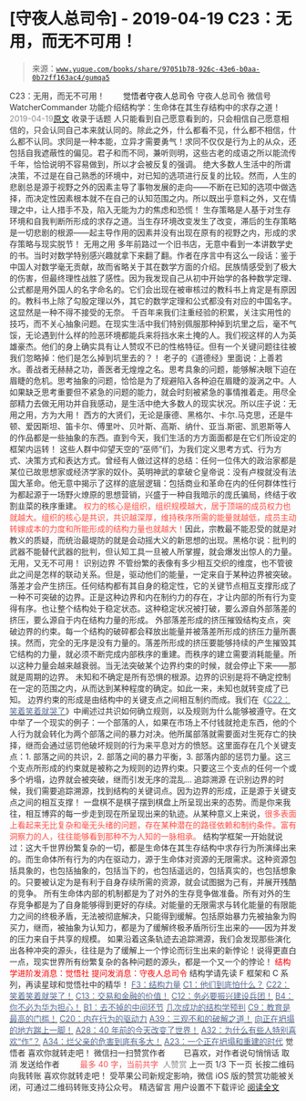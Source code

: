 # [守夜人总司令] - 2019-04-19 C23：无用，而无不可用！

> 来源：[`www.yuque.com/books/share/97051b78-926c-43e6-b0aa-0b72ff163ac4/gumqa5`](https://www.yuque.com/books/share/97051b78-926c-43e6-b0aa-0b72ff163ac4/gumqa5)

<ne-p id="520f42f3293818f927861ebbd5b15da4_p_0" data-lake-id="520f42f3293818f927861ebbd5b15da4_p_0"><ne-text id="udd316546" style="color: rgb(51, 51, 51);">C23：无用，而无不可用！</ne-text></ne-p> <ne-p id="a5c96f1e298f050950933c3e8ede8b15" data-lake-id="a5c96f1e298f050950933c3e8ede8b15"><ne-text id="ud62c39b7" ne-fontsize="12" style="color: rgb(255, 255, 255);">原创</ne-text><ne-text id="ue6c69b42" ne-fontsize="14">觉悟者</ne-text><ne-text id="ub58490c9" ne-fontsize="14">守夜人总司令</ne-text></ne-p> <ne-p id="2249aab1ecd733c2b11b4cc7dfec0798" data-lake-id="2249aab1ecd733c2b11b4cc7dfec0798"><ne-text id="u8adaf68c" ne-fontsize="14" ne-bold="true" style="color: rgb(51, 51, 51);">守夜人总司令</ne-text></ne-p> <ne-p id="7b5f9e4ba1c7c6d9c9eb0d9bf56dab5a" data-lake-id="7b5f9e4ba1c7c6d9c9eb0d9bf56dab5a"><ne-text id="u512f067e" ne-fontsize="14" style="color: rgb(51, 51, 51);">微信号</ne-text><ne-text id="u4ab8753b" ne-fontsize="14" style="color: rgb(51, 51, 51);">WatcherCommander</ne-text></ne-p> <ne-p id="01b9b145909e10f5da6352074a534437" data-lake-id="01b9b145909e10f5da6352074a534437"><ne-text id="uec7a02d9" ne-fontsize="14" style="color: rgb(51, 51, 51);">功能介绍</ne-text><ne-text id="u00c7c7e4" ne-fontsize="14" style="color: rgb(51, 51, 51);">结构学：生命体在其生存结构中的求存之道！</ne-text></ne-p> <ne-p id="dec3ee453e291e7090b9135abe726b96" data-lake-id="dec3ee453e291e7090b9135abe726b96"><ne-text id="ubef47be4" style="color: rgb(140, 140, 140);">2019-04-19</ne-text>[<ne-text id="u0f0efb51" ne-fontsize="14">原文</ne-text>](https://mp.weixin.qq.com/s?__biz=MzAxNDk1NjI2Mw==&mid=2247484434&idx=1&sn=b8a413a44663cebd1206c800d7922441&chksm=9b8a279aacfdae8c28b822c358b96bea81a878089b4a0566f29e8852e24d820203e1dd97f902&scene=27#wechat_redirect&cpage=388)</ne-p> <ne-p id="a1e468398dd3f891009d66b92c1fde4c" data-lake-id="a1e468398dd3f891009d66b92c1fde4c"><ne-text id="u92382bb1" style="color: rgb(51, 51, 51);">收录于话题</ne-text></ne-p> <ne-p id="87074a73d9eee3e90844a49183ed42f6" data-lake-id="87074a73d9eee3e90844a49183ed42f6"><ne-text id="ub480f026" style="color: rgb(51, 51, 51);">人只能看到自己愿意看到的，只会相信自己愿意相信的，只会认同自己本来就认同的。除此之外，什么都看不见，什么都不相信，什么都不认同。</ne-text><ne-text id="u33ddf8ff" ne-bold="true" style="color: rgb(51, 51, 51);">求同是一种本能，立异才需要勇气！求同不仅仅是行为上的从众，还包括自我遮蔽性的偏见。</ne-text><ne-text id="u9f385a34" style="color: rgb(51, 51, 51);">君子和而不同，兼听则明，这些古老的成语之所以能流传千年，恰恰说明不容易做到，所以才会被反复的强调。</ne-text></ne-p> <ne-p id="a77f1733c796cd44046939badcb5a740" data-lake-id="a77f1733c796cd44046939badcb5a740"><ne-text id="u01c6218e" style="color: rgb(51, 51, 51);">绝大多数人生活中的所谓决策，不过是在自己熟悉的环境中，对已知的选项进行反复的比较。然而，人生的悲剧总是源于视野之外的因素主导了事物发展的走向——不断在已知的选项中做选择，而决定性因素根本就不在自己的认知范围之内。所以既出乎意料之外，又在情理之中，让人措手不及，陷入无能为力的焦虑和恐慌！</ne-text></ne-p> <ne-p id="227ad64c0958c430e1a9289f148e332d" data-lake-id="227ad64c0958c430e1a9289f148e332d"><ne-text id="u49c10b76" style="color: rgb(51, 51, 51);">生存策略是人基于对生存环境和自我判断所形成的求存之道。当生存环境改变发生了改变，滞后的生存策略是一切悲剧的根源——起主导作用的因素并没有出现在原有的视野之内，形成的求存策略与现实脱节！</ne-text></ne-p> <ne-p id="e561e20b8b94b7a8430150a8ecdf83b5" data-lake-id="e561e20b8b94b7a8430150a8ecdf83b5"><ne-text id="ucf5c0a1f" ne-bold="true" style="color: rgb(51, 51, 51);">无用之用</ne-text></ne-p> <ne-p id="ccb08322fe74e08ee6216a0a2578518a" data-lake-id="ccb08322fe74e08ee6216a0a2578518a"><ne-text id="u108657e3" style="color: rgb(51, 51, 51);">多年前路过一个旧书店，无意中看到一本讲数学史的书。当时对数学特别感兴趣就拿下来翻了翻。作者在序言中有这么一段话：鉴于中国人对数学毫无贡献，故而省略关于其在数学方面的介绍。民族情感受到了极大的伤害，但最终理性战胜了感性。因为我发现自己从初中开始学的各种数学定理、公式都是用外国人的名字命名的。它们会出现在被审核过的教科书上肯定是有原因的。教科书上除了勾股定理以外，其它的数学定理和公式都没有对应的中国名字。这显然是一种不得不接受的无奈。</ne-text></ne-p> <ne-p id="432bbb72354a703edf8a7a77ad60e4ea" data-lake-id="432bbb72354a703edf8a7a77ad60e4ea"><ne-text id="ueaf072ed" style="color: rgb(51, 51, 51);">千百年来我们注重经验的积累，关注实用性的技巧，而不关心抽象问题。在现实生活中我们特别佩服那种掉到坑里之后，毫不气馁，无论遇到什么样的险恶环境都能兵来将挡水来土掩的人。我们视这样的人为英雄豪杰。他们的身上确实具有让人赞叹不已的性格特征。但有一个关键问题往往被我们忽略掉：他们是怎么掉到坑里去的？！</ne-text></ne-p> <ne-p id="f0b3b27cbea4e02902ca458fdb141353" data-lake-id="f0b3b27cbea4e02902ca458fdb141353"><ne-text id="u6f8b3f16" style="color: rgb(51, 51, 51);">老子的《道德经》里面说：上善若水。善战者无赫赫之功，善医者无煌煌之名。</ne-text><ne-text id="uceaf871a" ne-bold="true" style="color: rgb(51, 51, 51);">思考具象的问题，能够解决眼下迫在眉睫的危机。思考抽象的问题，恰恰是为了规避陷入各种迫在眉睫的漩涡之中。人如果缺乏思考重要但不紧急的问题的能力，就会时刻被紧急的事情推着走。</ne-text><ne-text id="u531f0d89" style="color: rgb(51, 51, 51);">用尽全部精力去做无用功并自我感动，是生活中绝大多数人的现实状况。所以庄子说：无用之用，方为大用！</ne-text></ne-p> <ne-p id="a7d7f7d39f70fd068026245096feb026" data-lake-id="a7d7f7d39f70fd068026245096feb026"><ne-text id="ucbbdddeb" style="color: rgb(51, 51, 51);">西方的大贤们，无论是康德、黑格尔、卡尔.马克思，还是牛顿、爱因斯坦、笛卡尔、傅里叶、贝叶斯、高斯、纳什、亚当.斯密、凯恩斯等人的作品都是一些抽象的东西。</ne-text><ne-text id="ucf687b43" ne-bold="true" style="color: rgb(51, 51, 51);">直到今天，我们生活的方方面面都是在它们所设定的框架内运转！</ne-text></ne-p> <ne-p id="3c0de500c8fa20f4b1e062fb76f3d478" data-lake-id="3c0de500c8fa20f4b1e062fb76f3d478"><ne-text id="u063f32c8" ne-bold="true" style="color: rgb(51, 51, 51);">这些人群中仰望天空的“巫师”们，为我们定义思考方式、行为方式、决策方式和表达方式。</ne-text><ne-text id="uba1f7e81" style="color: rgb(51, 51, 51);">曾经有人做过这样的总结：任何一位伟大的政治家都是某位已故思想家或经济学家的奴仆。英明神武的拿破仑皇帝说：没有卢梭就没有法国大革命。他无意中揭示了这样的底层逻辑：</ne-text><ne-text id="u3c133645" ne-bold="true" style="color: rgb(51, 51, 51);">包括商业和革命在内的任何群体性行为都起源于一场野火燎原的思想营销，兴盛于一种自我暗示的庞氏骗局，终结于收割韭菜的秩序重建。</ne-text></ne-p> <ne-p id="7ca65ca91019152e2f21685397db0e21" data-lake-id="7ca65ca91019152e2f21685397db0e21"><ne-text id="u339181b3" style="color: rgb(255, 76, 65);">权力的核心是组织，组织规模越大，居于顶端的成员权力也就越大。组织的核心是共识，共识越深厚，维持秩序所需的能量就越低，成员主动转嫁成本的力度和所能形成的结构力量也就越大！</ne-text><ne-text id="u6715ffda" style="color: rgb(51, 51, 51);">因此，</ne-text><ne-text id="ud54cd9fb" ne-bold="true" style="color: rgb(51, 51, 51);">宗教最不能忍受的就是对教义的质疑，而统治最堤防的就是会动摇大义的新思想的出现。</ne-text><ne-text id="ubd6a033e" style="color: rgb(51, 51, 51);">黑格尔说：批判的武器不能替代武器的批判，但认知工具一旦被人所掌握，就会爆发出惊人的力量。</ne-text></ne-p> <ne-p id="4081809d2ad54e139c9e0a99d5fa5188" data-lake-id="4081809d2ad54e139c9e0a99d5fa5188"><ne-text id="uc3376500" style="color: rgb(51, 51, 51);">无用，又无不可用！</ne-text></ne-p> <ne-p id="fb6c5fc5ea3cb16ffac1ff67aaeedb97" data-lake-id="fb6c5fc5ea3cb16ffac1ff67aaeedb97"><ne-text id="u080f67c7" ne-bold="true" style="color: rgb(51, 51, 51);">识别边界</ne-text></ne-p> <ne-p id="acd8b167af0df4e167bccc7ac2c831a8" data-lake-id="acd8b167af0df4e167bccc7ac2c831a8"><ne-text id="ufbde482c" style="color: rgb(51, 51, 51);">不管纷繁的表像有多少相互交织的维度，也不管彼此之间是怎样的联动关系。但是，驱动他们的能量，一定来自于某种边界被突破。落差才会产生挤压。任何结构都有其自身的稳定性，它的关键节点相互支撑形成了一种不可突破的边界。正是这种边界和内在制约力的存在，才让内部的所有行为变得有序。也让整个结构处于稳定状态。这种稳定状况被打破，要么源自外部落差的挤压，要么源自于内在结构力量的形成。</ne-text></ne-p> <ne-p id="5f7051c1d9c7d2be288d417c0774eb1e" data-lake-id="5f7051c1d9c7d2be288d417c0774eb1e"><ne-text id="u22cb9c9a" style="color: rgb(51, 51, 51);">外部落差形成的挤压摧毁结构支点，突破边界的约束。每一个结构的破碎都会释放出能量并被落差所形成的挤压力量所裹挟。然而，完全的无序是没有力量的。落差所形成的挤压要能够持续的产生摧毁其它结构的力量，就必须不断完成内部秩序的重建。而秩序的建立需要消耗能量。所以这种力量会越来越衰弱。当无法突破某个边界约束的时候，就会停止下来——那就是周期的边界。</ne-text></ne-p> <ne-p id="9e9aa5de07f2dfab17d16d14e5507efc" data-lake-id="9e9aa5de07f2dfab17d16d14e5507efc"><ne-text id="u10059b90" ne-bold="true" style="color: rgb(51, 51, 51);">未知和不确定是所有恐惧的根源。边界的识别是将不确定控制在一定的范围之内，从而达到某种程度的确定。如此一来，未知也就转变成了已知。</ne-text></ne-p> <ne-p id="d09ad4994c25c52693e4eced1afaae25" data-lake-id="d09ad4994c25c52693e4eced1afaae25"><ne-text id="uee0bdd48" style="color: rgb(51, 51, 51);">边界约束的形成是由结构中的关键支点之间相互制约而成。我们在《</ne-text>[<ne-text id="u9e411d0b" style="color: rgb(87, 107, 149);">C22：笑着笑着就哭了</ne-text>](http://mp.weixin.qq.com/s?__biz=MzAxNDk1NjI2Mw==&mid=2247484426&idx=1&sn=8035797e8ed1ba092df909ebe816f32b&chksm=9b8a2782acfdae9461ec08677ba53568ade6e0e9780ba5a5e429de9d366c0845263cca787e8e&scene=21#wechat_redirect)<ne-text id="u4ea24746" style="color: rgb(51, 51, 51);">》中阐述过共识如何确立规则，以及规则为什么能够被遵守。在文中举了一个现实的例子：一个部落的人，如果在市场上不付钱就抢走东西，他的个人行为就会转化为两个部落之间的暴力对决。他所属部落就需要面对生死存亡的抉择，继而会通过惩罚他破坏规则的行为来平息对方的愤怒。这里面存在几个关键支点：1\. 部落之间的共识，2\. 部落之间的暴力平衡，3\. 部落内部的惩罚力量。这三个支点所形成的约束就是被称之为规则的边界约束。只要这三个支点的任何一个或多个坍塌，边界就会被突破，继而引发无序的混乱...</ne-text></ne-p> <ne-p id="9a2c63baf6d43d5b02d9ea885e535aec" data-lake-id="9a2c63baf6d43d5b02d9ea885e535aec"><ne-text id="uab467c7c" ne-bold="true" style="color: rgb(51, 51, 51);">追踪溯源</ne-text></ne-p> <ne-p id="a13e07ec3fa9d88222dc3b80faefd214" data-lake-id="a13e07ec3fa9d88222dc3b80faefd214"><ne-text id="u86a8c135" style="color: rgb(51, 51, 51);">在识别边界的时候，我们需要追踪溯源，找到结构的关键词点。因为</ne-text><ne-text id="u18ae3f0b" ne-bold="true" style="color: rgb(51, 51, 51);">边界的形成，正是源于关键支点之间的相互支撑！</ne-text></ne-p> <ne-p id="0088998835b94ad637a408c4e1c1109a" data-lake-id="0088998835b94ad637a408c4e1c1109a"><ne-text id="u05acc2d3" ne-bold="true" style="color: rgb(51, 51, 51);">一盘棋不是棋子摆到棋盘上所呈现出来的态势。而是你来我往，相互博弈的每一步走到现在所呈现出来的轨迹。</ne-text><ne-text id="u608c76f1" style="color: rgb(51, 51, 51);">从某种意义上来说，</ne-text><ne-text id="u99a0bff0" style="color: rgb(255, 76, 65);">很多表面上看起来无比复杂和毫无头绪的问题，存在某种潜在的路径依赖和制约条件。富有洞察力的人，往往能够看到那种不为人知的一脉相承。</ne-text></ne-p> <ne-p id="01e7a01bf553056ae274dad20a6fb871" data-lake-id="01e7a01bf553056ae274dad20a6fb871"><ne-text id="u12aaacc4" style="color: rgb(51, 51, 51);">结构学框架一开始就说过：</ne-text><ne-text id="u4e5a1130" ne-bold="true" style="color: rgb(51, 51, 51);">这大千世界纷繁复杂的一切，都是生命体在其生存结构中求存行为所演绎出来的。</ne-text><ne-text id="ucff0aa1a" style="color: rgb(51, 51, 51);">而生命体所有行为的内在驱动力，源于生命体对资源的无限需求。这种资源包括具象的，也包括抽象的，包括当下的，也包括遥远的，包括真实的，也包括想象的。只要被认定为是有利于自身存续所需的资源，就会试图据为己有，并展开残酷的竞争。</ne-text></ne-p> <ne-p id="7fd7c30e967f20eeb212405d06239789" data-lake-id="7fd7c30e967f20eeb212405d06239789"><ne-text id="u890a6484" ne-bold="true" style="color: rgb(51, 51, 51);">所有生命体内部的机制都是为了对外的生存竞争做准备。所有对外的生存竞争都是为了自身能够得到更好的存续。</ne-text><ne-text id="ub44718f3" style="color: rgb(51, 51, 51);">对能量的无限需求与转化能量的有限能力之间的终极矛盾，无法被彻底解决，只能得到缓解。包括原始暴力先被抽象为购买力，继而，被抽象为认知力，都是为了缓解终极矛盾所衍生出来的——因为并发的压力来自于共享的规模。</ne-text></ne-p> <ne-p id="055a7812489c573af7389cc36af2750b" data-lake-id="055a7812489c573af7389cc36af2750b"><ne-text id="ue2f455ca" style="color: rgb(51, 51, 51);">如果沿着这条轨迹去追踪溯源，我们会发现那些演化出各种冲突的源头，往往是为了缓解上一个悖论而衍生出来的新悖论！说得更直白一点，</ne-text><ne-text id="u616275f1" ne-bold="true" style="color: rgb(51, 51, 51);">现实世界所有纷繁复杂的各种问题的源头，都是一个又一个的悖论！</ne-text></ne-p> <ne-p id="182d19d581c6de0fb1769d5506e164e7" data-lake-id="182d19d581c6de0fb1769d5506e164e7" ne-alignment="center"><ne-text id="u38af573e" style="color: rgb(255, 0, 0);">结构学进阶发消息</ne-text><ne-text id="u391dd8ae" ne-bold="true" style="color: rgb(255, 0, 0);">：觉悟社</ne-text></ne-p> <ne-p id="f3a5edeb9dc4ed7067b0cfce3171748a" data-lake-id="f3a5edeb9dc4ed7067b0cfce3171748a" ne-alignment="center"><ne-text id="ue5133de9" style="color: rgb(255, 0, 0);">提问发消息</ne-text><ne-text id="u67724f21" ne-bold="true" style="color: rgb(255, 0, 0);">：守夜人总司令</ne-text></ne-p>  <ne-p id="76f0d2d9c24d5c667308b8f7fdaac3a3" data-lake-id="76f0d2d9c24d5c667308b8f7fdaac3a3" ne-alignment="center"><ne-card data-card-name="image" data-card-type="inline" id="mlWms" data-event-boundary="card" style="color: rgb(51, 51, 51);"><ne-p id="ca2753a0a093a4f9dc9bce3261040db3" data-lake-id="ca2753a0a093a4f9dc9bce3261040db3"><ne-text id="u83b1be19" ne-fontsize="13" ne-bold="true" style="color: rgb(51, 51, 51);">结构学请先读 F 框架和 C 系列，再读星球和觉悟社中的精华</ne-text><ne-text id="u864e279c" ne-fontsize="13" style="color: rgb(51, 51, 51);">！</ne-text></ne-p> <ne-p id="56fe7aa6b0f1ea42b0b91dd08f29c233" data-lake-id="56fe7aa6b0f1ea42b0b91dd08f29c233">[<ne-text id="uafa2dd6e" ne-fontsize="13" ne-bold="true" style="color: rgb(87, 107, 149);">F3：结构力量</ne-text>](http://mp.weixin.qq.com/s?__biz=MzAxNDk1NjI2Mw==&mid=2247484256&idx=1&sn=f10d9c530bfd6ea08b25d4bec657c13a&chksm=9b8a20e8acfda9fee057f2df26790f905c898132cac91d833d14e636edb00c20514d63189a88&scene=21#wechat_redirect)</ne-p> <ne-p id="7634bfa64e7f74d368ea5d41c471e1b3" data-lake-id="7634bfa64e7f74d368ea5d41c471e1b3">[<ne-text id="u716fae6c" ne-fontsize="13" ne-bold="true" style="color: rgb(87, 107, 149);">C1：他们到底怕什么？</ne-text>](http://mp.weixin.qq.com/s?__biz=MzAxNDk1NjI2Mw==&mid=2247483898&idx=1&sn=1b0a50386e9e89d2750dec717236f0aa&chksm=9b8a2272acfdab64235b35ee5e91b8cac6172144207251636e1345fc570aa1601f59eff7f442&scene=21#wechat_redirect)</ne-p> <ne-p id="01b2781cbb7af5e2d3008bc666a2bbb0" data-lake-id="01b2781cbb7af5e2d3008bc666a2bbb0">[<ne-text id="ucdfa93fa" ne-fontsize="13" ne-bold="true" style="color: rgb(87, 107, 149);">C22：笑着笑着就哭了！</ne-text>](http://mp.weixin.qq.com/s?__biz=MzAxNDk1NjI2Mw==&mid=2247484426&idx=1&sn=8035797e8ed1ba092df909ebe816f32b&chksm=9b8a2782acfdae9461ec08677ba53568ade6e0e9780ba5a5e429de9d366c0845263cca787e8e&scene=21#wechat_redirect)</ne-p> <ne-p id="9e2c6e473cf438458746081330ebcb31" data-lake-id="9e2c6e473cf438458746081330ebcb31">[<ne-text id="ubb739732" ne-fontsize="13" ne-bold="true" style="color: rgb(87, 107, 149);">C13：交易和金融的价值！</ne-text>](http://mp.weixin.qq.com/s?__biz=MzIzMDYwOTM0Mg==&mid=2247483930&idx=1&sn=ae65c47055e5a1bf799a5313d32053d3&chksm=e8b19acbdfc613ddcbff8490bf7d7ff6c7afbd985bbf3d6ef051e8f397e179061dc7edbe5fc1&scene=21#wechat_redirect)</ne-p> <ne-p id="1cdff1a4f0f458dba1a1b2a6fc8da1ae" data-lake-id="1cdff1a4f0f458dba1a1b2a6fc8da1ae">[<ne-text id="u8afb2e46" ne-fontsize="13" ne-bold="true" style="color: rgb(87, 107, 149);">C12：务必要振兴建设兵团！</ne-text>](http://mp.weixin.qq.com/s?__biz=MzAxNDk1NjI2Mw==&mid=2247484193&idx=1&sn=88c86597191d0c97a411f9ea6f7b7c5d&chksm=9b8a20a9acfda9bfae819e8e42531fe6d523dd244ef0fc0c0787ab812540108c181f7ec2ffa9&scene=21#wechat_redirect)</ne-p> <ne-p id="c36b35d0ddb025dabb32748bf5f21dcb" data-lake-id="c36b35d0ddb025dabb32748bf5f21dcb">[<ne-text id="ua6ae2286" ne-fontsize="13" ne-bold="true" style="color: rgb(87, 107, 149);">B4：你不必为华为担心！</ne-text>](http://mp.weixin.qq.com/s?__biz=MzIzMDYwOTM0Mg==&mid=2247483951&idx=1&sn=7850925e07db502ec2116efe0211318f&chksm=e8b19afedfc613e816bdef573343dbe2127c92d828c071510a8a8b9cb98384cdc7a6dbf8fbdd&scene=21#wechat_redirect)</ne-p> <ne-p id="b0162cb6c6f75785b1cc885d50dc4c43" data-lake-id="b0162cb6c6f75785b1cc885d50dc4c43">[<ne-text id="ud991adf3" ne-fontsize="13" ne-bold="true" style="color: rgb(87, 107, 149);">B1：去不掉的中间环节</ne-text>](http://mp.weixin.qq.com/s?__biz=MzAxNDk1NjI2Mw==&mid=2247484061&idx=1&sn=1209c5618c7a801825c4d601715c442d&chksm=9b8a2115acfda803a021253d6a306e6c95fffb1fdfae4daedf94c8f602c7d2c9e52452759093&scene=21#wechat_redirect)</ne-p> <ne-p id="bc4ebb91a1cb93efdb488d854988ef5b" data-lake-id="bc4ebb91a1cb93efdb488d854988ef5b">[<ne-text id="u20614aac" ne-fontsize="13" ne-bold="true" style="color: rgb(87, 107, 149);">几次成功的结构学预判</ne-text>](http://mp.weixin.qq.com/s?__biz=MzAxNDk1NjI2Mw==&mid=2247484266&idx=1&sn=02ab915e029cbe24d91712f741b3f37c&chksm=9b8a20e2acfda9f4498a5c76204c101ab26e7311f2fb7d3043de108d4ff6e18d72a1c889a569&scene=21#wechat_redirect)</ne-p> <ne-p id="7776bef3f47a95f65a65f11f85f20d6d" data-lake-id="7776bef3f47a95f65a65f11f85f20d6d">[<ne-text id="udfad5f48" ne-fontsize="13" ne-bold="true" style="color: rgb(87, 107, 149);">C9：教育是最高的门槛！</ne-text>](http://mp.weixin.qq.com/s?__biz=MzAxNDk1NjI2Mw==&mid=2247484066&idx=1&sn=e394d22ec0f989b141fd07650d135f0d&chksm=9b8a212aacfda83c7391343fb6def9c792717291512ef0f31934f472d9ad68416579489f571f&scene=21#wechat_redirect)</ne-p> <ne-p id="49a93259a78b46a875561fb8e85249df" data-lake-id="49a93259a78b46a875561fb8e85249df">[<ne-text id="u8b0a0356" ne-fontsize="13" ne-bold="true" style="color: rgb(87, 107, 149);">C20：内在行为的驱动力</ne-text>](https://mp.weixin.qq.com/s?__biz=MzIzMDYwOTM0Mg==&mid=2247484003&idx=1&sn=a62ddbccc64f9f19890c0dff9605b6f7&scene=21#wechat_redirect)</ne-p> <ne-p id="8a0cf8bb13ff72a4688e3aa7f5943fc3" data-lake-id="8a0cf8bb13ff72a4688e3aa7f5943fc3">[<ne-text id="u09e776a2" ne-fontsize="13" ne-bold="true" style="color: rgb(87, 107, 149);">A39：三观不和的破解之道！</ne-text>](http://mp.weixin.qq.com/s?__biz=MzAxNDk1NjI2Mw==&mid=2247484395&idx=1&sn=3464fb8d0b12df7cf8fc91716a34f5ba&chksm=9b8a2063acfda9759f6b71d77a8302f892cb4db2ab1a47c82975663328d4e6759aa20d5233f2&scene=21#wechat_redirect)</ne-p> <ne-p id="12d0dc16843f6e3a18a97f672641b510" data-lake-id="12d0dc16843f6e3a18a97f672641b510">[<ne-text id="u5e680f08" ne-fontsize="13" ne-bold="true" style="color: rgb(87, 107, 149);">向正在坍塌的地方踹上一脚！</ne-text>](http://mp.weixin.qq.com/s?__biz=MzAxNDk1NjI2Mw==&mid=2247483789&idx=1&sn=5e44b7b524c3dc4bb7705f49ed0a44a3&chksm=9b8a2205acfdab139e4b1d44ef6702b09c9fbf79505340205d13fbdaa33207a997f54bee0e97&scene=21#wechat_redirect)</ne-p> <ne-p id="5c6da6bf3320da13fb2bbdf906d718d9" data-lake-id="5c6da6bf3320da13fb2bbdf906d718d9">[<ne-text id="u731c5a39" ne-fontsize="13" ne-bold="true" style="color: rgb(87, 107, 149);">A28：40 年前的今天改变了世界！</ne-text>](http://mp.weixin.qq.com/s?__biz=MzAxNDk1NjI2Mw==&mid=2247484305&idx=1&sn=34b19d12210bf9f765c6eb615b787ac6&chksm=9b8a2019acfda90fff45ea8c17ccb37c75e04c7420ad9b303a0fb0069110cee644e6f592d95f&scene=21#wechat_redirect)</ne-p> <ne-p id="9b82163ae9934fd607cdbcfc5e1e831d" data-lake-id="9b82163ae9934fd607cdbcfc5e1e831d">[<ne-text id="u6b1cd157" ne-fontsize="13" ne-bold="true" style="color: rgb(87, 107, 149);">A32：为什么有些人特别喜欢“作”？</ne-text>](http://mp.weixin.qq.com/s?__biz=MzAxNDk1NjI2Mw==&mid=2247484403&idx=1&sn=a291e8322913517a91725b82912a804f&chksm=9b8a207bacfda96d339c5a416fe350e324cfb86c0f0d90c25418967230097892bb8be32eb5ff&scene=21#wechat_redirect)</ne-p> <ne-p id="b780c044fe268bb4a09b70cef8fc5356" data-lake-id="b780c044fe268bb4a09b70cef8fc5356">[<ne-text id="u05fd902d" ne-fontsize="13" ne-bold="true" style="color: rgb(87, 107, 149);">A34：烂父亲的危害到底有多大！</ne-text>](http://mp.weixin.qq.com/s?__biz=MzAxNDk1NjI2Mw==&mid=2247484348&idx=1&sn=944a6aac1e8035011b56508ea74fb48e&chksm=9b8a2034acfda922b803681a568bf7b75ce8342cf507080d2e636098b7ee9dfc1391836f7341&scene=21#wechat_redirect)</ne-p> <ne-p id="325012f482d0b0c271cb572f6afaef49" data-lake-id="325012f482d0b0c271cb572f6afaef49">[<ne-text id="ub32ff652" ne-fontsize="13" ne-bold="true" style="color: rgb(87, 107, 149);">A23：一个正在坍塌和重建的时代</ne-text>](http://mp.weixin.qq.com/s?__biz=MzAxNDk1NjI2Mw==&mid=2247484210&idx=1&sn=c8b8b95c3ba47afe80e5c38e1f85e1f3&chksm=9b8a20baacfda9acde8450a7316bf2e33806b84e761c6ff1b7ec74094794a25aa3c87ec2e034&scene=21#wechat_redirect)</ne-p> <ne-p id="52ac56f9313d1d1b4fa95b9f11703a50" data-lake-id="52ac56f9313d1d1b4fa95b9f11703a50"><ne-text id="u542fab75" style="color: rgb(51, 51, 51);">觉悟者</ne-text></ne-p> <ne-p id="16a8c314cc051037a56b553919549bca" data-lake-id="16a8c314cc051037a56b553919549bca"><ne-text id="ube9f63cf" style="color: rgb(51, 51, 51);">喜欢你就转走吧！</ne-text></ne-p> <ne-p id="b27df19855aaa47b975884f0ccf243c2" data-lake-id="b27df19855aaa47b975884f0ccf243c2"><ne-text id="u5e7f80d9" ne-bold="true" style="color: rgb(51, 51, 51);">微信扫一扫赞赏作者</ne-text><ne-text id="ua05414aa" ne-bold="true" style="color: rgb(255, 255, 255);">赞赏</ne-text></ne-p> <ne-p id="c687377eb387ad33f66d658d802dc563" data-lake-id="c687377eb387ad33f66d658d802dc563"><ne-text id="u69c43633" style="color: rgb(51, 51, 51);">已喜欢，</ne-text><ne-text id="u037722c1">对作者说句悄悄话</ne-text></ne-p> <ne-p id="a7ca134c78dc40e1026ff3d241c25922" data-lake-id="a7ca134c78dc40e1026ff3d241c25922"><ne-text id="ud3834dcf" style="color: rgb(51, 51, 51);">取消</ne-text></ne-p> <ne-p id="ef7ceb4e562fee4def40759dc46af4a3" data-lake-id="ef7ceb4e562fee4def40759dc46af4a3"><ne-text id="u8a331f02" ne-fontsize="14" ne-bold="true" style="color: rgb(51, 51, 51);">发送给作者</ne-text></ne-p> <ne-p id="7273f85b7b414b4551ded6db7fdeb36b" data-lake-id="7273f85b7b414b4551ded6db7fdeb36b"><ne-text id="u9a5f7d1d" ne-bold="true" style="color: rgb(255, 255, 255);">发送</ne-text></ne-p> <ne-p id="7dc73c22baabbb45eedfb5100ceff72d" data-lake-id="7dc73c22baabbb45eedfb5100ceff72d"><ne-text id="u9b5da2ba" ne-fontsize="13" style="color: rgb(250, 81, 81);">最多 40 字，当前共字</ne-text></ne-p> <ne-p id="bc77bc0c3b35164f27d8bee98a02fe19" data-lake-id="bc77bc0c3b35164f27d8bee98a02fe19"><ne-text id="u4daa10d8" style="color: rgb(136, 136, 136);"> 人赞赏</ne-text></ne-p> <ne-p id="b98fc0232c4195a4dc021c5233698daa" data-lake-id="b98fc0232c4195a4dc021c5233698daa"><ne-text id="u3882e2ac" style="color: rgb(51, 51, 51);">上一页</ne-text> <ne-text id="u25de1aaa">1</ne-text><ne-text id="u8069d2c2" style="color: rgb(51, 51, 51);">/3 下一页</ne-text></ne-p> <ne-p id="ef59af74e8d880e13c1110edeb451e7e" data-lake-id="ef59af74e8d880e13c1110edeb451e7e"><ne-text id="uccbafda6" style="color: rgb(51, 51, 51);">长按二维码向我转账</ne-text></ne-p> <ne-p id="8573a22b53a41f0453497f9be4f52ad0" data-lake-id="8573a22b53a41f0453497f9be4f52ad0"><ne-text id="uc19540f4" style="color: rgb(51, 51, 51);">喜欢你就转走吧！</ne-text></ne-p> <ne-p id="e08e09cb81a722e02ec96c74de87383d" data-lake-id="e08e09cb81a722e02ec96c74de87383d"><ne-text id="u1fa3047e" style="color: rgb(51, 51, 51);">受苹果公司新规定影响，微信 iOS 版的赞赏功能被关闭，可通过二维码转账支持公众号。</ne-text></ne-p> <ne-h3 id="bYphp" data-lake-id="bYphp"><ne-heading-ext><ne-heading-anchor></ne-heading-anchor><ne-heading-fold></ne-heading-fold></ne-heading-ext><ne-heading-content><ne-text id="u3b4e7431" ne-fontsize="16" style="color: rgb(51, 51, 51);">精选留言</ne-text></ne-heading-content></ne-h3> <ne-p id="2f8e9357686e92ab534b8b63e3e27e6e" data-lake-id="2f8e9357686e92ab534b8b63e3e27e6e"><ne-text id="ub0c148ca" style="color: rgb(51, 51, 51);">用户设置不下载评论</ne-text></ne-p> <ne-p id="e7c9fc918a9fdda3c8c3fee5979efed0" data-lake-id="e7c9fc918a9fdda3c8c3fee5979efed0">[<ne-text id="u35c954c5">阅读全文</ne-text>](https://t.zsxq.com/nYrjUbq)</ne-p></ne-card></ne-p>